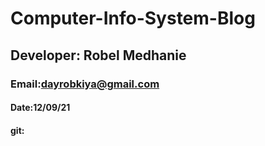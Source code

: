 # Computer-Info-System-Blog
## Developer: Robel Medhanie
### Email:dayrobkiya@gmail.com
#### Date:12/09/21
#### git:
